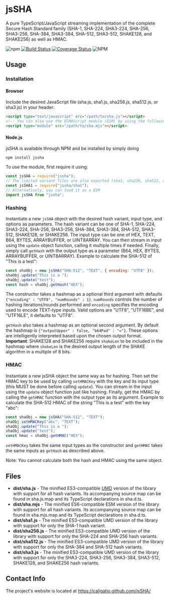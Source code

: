 # jsSHA

A pure TypeScript/JavaScript streaming implementation of the complete Secure Hash Standard family (SHA-1, SHA-224,
SHA3-224, SHA-256, SHA3-256, SHA-384, SHA3-384, SHA-512, SHA3-512, SHAKE128, and SHAKE256) as well as HMAC.

![npm](https://img.shields.io/npm/v/jssha)
[![Build Status](https://travis-ci.org/Caligatio/jsSHA.svg?branch=master)](https://travis-ci.org/Caligatio/jsSHA)
[![Coverage Status](https://coveralls.io/repos/github/Caligatio/jsSHA/badge.svg?branch=master)](https://coveralls.io/github/Caligatio/jsSHA?branch=master)
![NPM](https://img.shields.io/npm/l/jssha)

## Usage

### Installation

#### Browser

Include the desired JavaScript file (sha.js, sha1.js, sha256.js, sha512.js, or sha3.js) in your header:

```html
<script type="text/javascript" src="/path/to/sha.js"></script>
<!-- You can also use the ECMAScript module (ESM) by using the following -->
<script type="module" src="/path/to/sha.mjs"></script>
```

#### Node.js

jsSHA is available through NPM and be installed by simply doing

```console
npm install jssha
```

To use the module, first require it using:

```javascript
const jsSHA = require("jssha");
// The limited variant files are also exported (sha1, sha256, sha512, and sha3) but do not have TypeScript declarations
const jsSHA1 = require("jssha/sha1");
// Alternatively, you can load it as a ESM
import jsSHA from "jssha";
```

### Hashing

Instantiate a new `jsSHA` object with the desired hash variant, input type, and options as parameters. The hash variant
can be one of SHA-1, SHA-224, SHA3-224, SHA-256, SHA3-256, SHA-384, SHA3-384, SHA-512, SHA3-512, SHAKE128, or SHAKE256.
The input type can be one of HEX, TEXT, B64, BYTES, ARRAYBUFFER, or UINT8ARRAY. You can then stream in input using the
`update` object function, calling it multiple times if needed. Finally, simply call `getHash` with the output type as a
parameter (B64, HEX, BYTES, ARRAYBUFFER, or UINT8ARRAY). Example to calculate the SHA-512 of "This is a test":

```javascript
const shaObj = new jsSHA("SHA-512", "TEXT", { encoding: "UTF8" });
shaObj.update("This is a ");
shaObj.update("test");
const hash = shaObj.getHash("HEX");
```

The constructor takes a hashmap as a optional third argument with defaults `{"encoding" : "UTF8", "numRounds" : 1}`.
`numRounds` controls the number of hashing iterations/rounds performed and `encoding` specifies the encoding used to
encode TEXT-type inputs. Valid options are "UTF8", "UTF16BE", and "UTF16LE", it defaults to "UTF8".

`getHash` also takes a hashmap as an optional second argument. By default the hashmap is
`{"outputUpper" : false, "b64Pad" : "="}`. These options are intelligently interpreted based upon the chosen output
format. **Important**: SHAKE128 and SHAKE256 require `shakeLen` to be included in the hashmap where `shakeLen` is the
desired output length of the SHAKE algorithm in a multiple of 8 bits.

### HMAC

Instantiate a new jsSHA object the same way as for hashing. Then set the HMAC key to be used by calling `setHMACKey`
with the key and its input type (this MUST be done before calling `update`). You can stream in the input using the
`update` object function just like hashing. Finally, get the HMAC by calling the `getHMAC` function with the output type
as its argument. Example to calculate the SHA-512 HMAC of the string "This is a test" with the key "abc":

```javascript
const shaObj = new jsSHA("SHA-512", "TEXT");
shaObj.setHMACKey("abc", "TEXT");
shaObj.update("This is a ");
shaObj.update("test");
const hmac = shaObj.getHMAC("HEX");
```

`setHMACKey` takes the same input types as the constructor and `getHMAC` takes the same inputs as `getHash` as described
above.

Note: You cannot calculate both the hash and HMAC using the same object.

## Files

- **dist/sha.js** - The minified ES3-compatible [UMD] version of the library with support for all hash variants. Its
  accompanying source map can be found in sha.js.map and its TypeScript declarations in sha.d.ts.
- **dist/sha.mjs** - The minified ES6-compatible ESM version of the library with support for all hash variants. Its
  accompanying source map can be found in sha.mjs.map and its TypeScript declarations in sha.d.ts.
- **dist/sha1.js** - The minified ES3-compatible UMD version of the library with support for only the SHA-1 hash
  variant.
- **dist/sha256.js** - The minified ES3-compatible UMD version of the library with support for only the SHA-224 and
  SHA-256 hash variants.
- **dist/sha512.js** - The minified ES3-compatible UMD version of the library with support for only the SHA-384 and
  SHA-512 hash variants.
- **dist/sha3.js** - The minified ES3-compatible UMD version of the library with support for only the SHA3-224,
  SHA3-256, SHA3-384, SHA3-512, SHAKE128, and SHAKE256 hash variants.

## Contact Info

The project's website is located at https://caligatio.github.com/jsSHA/

[umd]: https://github.com/umdjs/umd
